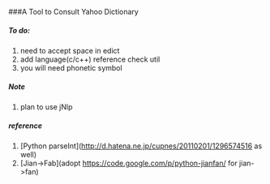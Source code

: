###A Tool to Consult Yahoo Dictionary
##### To do:
1. need to accept space in edict
2. add language(c/c++) reference check util
3. you will need phonetic symbol

##### Note
1. plan to use jNlp

##### reference
1. [Python parseInt](http://d.hatena.ne.jp/cupnes/20110201/1296574516 as well)
2. [Jian->Fab](adopt https://code.google.com/p/python-jianfan/ for jian->fan)
